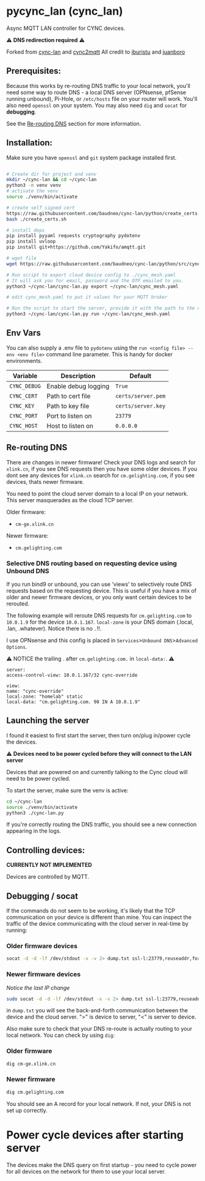 # pycync_lan (cync_lan)

Async MQTT LAN controller for CYNC devices. 

:warning: **DNS redirection required** :warning:

Forked from [cync-lan](https://github.com/iburistu/cync-lan) and [cync2mqtt](https://github.com/juanboro/cync2mqtt) 
All credit to [iburistu](https://github.com/iburistu) and [juanboro](https://github.com/juanboro)

## Prerequisites:

Because this works by re-routing DNS traffic to your local network, you'll need some 
way to route DNS - a local DNS server (OPNsense, pfSense running unbound), Pi-Hole, or `/etc/hosts` file on your router 
will work. You'll also need `openssl` on your system. You may also need `dig` and `socat` for **debugging**.

See the [Re-routing DNS](#re-routing-dns) section for more information.

## Installation:

Make sure you have `openssl` and `git` system package installed first.

```bash

# Create dir for project and venv
mkdir ~/cync-lan && cd ~/cync-lan
python3 -m venv venv
# activate the venv
source ./venv/bin/activate

# create self signed cert
https://raw.githubusercontent.com/baudneo/cync-lan/python/create_certs.sh
bash ./create_certs.sh

# install deps
pip install pyyaml requests cryptography pydotenv
pip install uvloop
pip install git+https://github.com/Yakifo/amqtt.git

# wget file
wget https://raw.githubusercontent.com/baudneo/cync-lan/python/src/cync-lan.py

# Run script to export cloud device config to ./cync_mesh.yaml
# It will ask you for email, password and the OTP emailed to you.
python3 ~/cync-lan/cync-lan.py export ~/cync-lan/cync_mesh.yaml

# edit cync_mesh.yaml to put it values for your MQTT broker

# Run the script to start the server, provide it with the path to the config file
python3 ~/cync-lan/cync-lan.py run ~/cync-lan/cync_mesh.yaml
```

## Env Vars
You can also supply a .env file to `pydotenv` using the `run <config file> --env <env file>` command line parameter.
This is handy for docker environments.

| Variable | Description | Default            |
|----------|-------------|--------------------|
| `CYNC_DEBUG` | Enable debug logging | `True`           |
| `CYNC_CERT` | Path to cert file | `certs/server.pem` |
| `CYNC_KEY` | Path to key file | `certs/server.key` |
| `CYNC_PORT` | Port to listen on | `23779` |
| `CYNC_HOST` | Host to listen on | `0.0.0.0` |


## Re-routing DNS

There are changes in newer firmware! Check your DNS logs and search for `xlink.cn`, if you see DNS requests then you have some older devices. If you dont see any devices for `xlink.cn` search for `cm.gelighting.com`, if you see devices, thats newer firmware.

You need to point the cloud server domain to a local IP on your network. This server masquerades as the cloud TCP server.

Older firmware:
 - `cm-ge.xlink.cn`

Newer firmware:
 - `cm.gelighting.com`

### Selective DNS routing based on requesting device using Unbound DNS
If you run bind9 or unbound, you can use 'views' to selectively route DNS requests based on the requesting device. This is useful if you have a mix of older and newer firmware devices, or you only want certain devices to be rerouted.


The following example will reroute DNS requests for `cm.gelighting.com` to `10.0.1.9` for the device `10.0.1.167`.
`local-zone` is your DNS domain (.local, .lan, .whatever). Notice there is no `.`!!.

I use OPNsense and this config is placed in `Services`>`Unbound DNS`>`Advanced Options`.

:warning: NOTICE the trailing . after `cm.gelighting.com.` in `local-data:`. :warning:

```
server:
access-control-view: 10.0.1.167/32 cync-override

view:
name: "cync-override"
local-zone: "homelab" static
local-data: "cm.gelighting.com. 90 IN A 10.0.1.9"
```



## Launching the server

I found it easiest to first start the server, then turn on/plug in/power cycle the devices.

:warning: **Devices need to be power cycled before they will connect to the LAN server**

Devices that are powered on and currently talking to the Cync cloud will need to be power cycled. 

To start the server, make sure the venv is active:

```bash
cd ~/cync-lan
source ./venv/bin/activate
python3 ./cync-lan.py
```

If you're correctly routing the DNS traffic, you should see a new connection appearing in the logs.

## Controlling devices:

**CURRENTLY NOT IMPLEMENTED**

Devices are controlled by MQTT.


## Debugging / socat

If the commands do not seem to be working, it's likely that the TCP communication on your
device is different than mine. You can inspect the traffic of the device communicating 
with the cloud server in real-time by running:

### Older firmware devices

```bash
socat -d -d -lf /dev/stdout -x -v 2> dump.txt ssl-l:23779,reuseaddr,fork,cert=certs/server.pem,verify=0 openssl:34.73.130.191:23779,verify=0
```

### Newer firmware devices

*Notice the last IP change*
```bash
sudo socat -d -d -lf /dev/stdout -x -v 2> dump.txt ssl-l:23779,reuseaddr,fork,cert=certs/server.pem,verify=0 openssl:35.196.85.236:23779,verify=0
```

in `dump.txt` you will see the back-and-forth communication between the device and the cloud server. ">" is device to server, "<" is server to device.

Also make sure to check that your DNS re-route is actually routing to your local network. You can check by using `dig`:

### Older firmware

```bash
dig cm-ge.xlink.cn
```

### Newer firmware

```bash
dig cm.gelighting.com
```

You should see an A record for your local network. If not, your DNS is not set up correctly.

# Power cycle devices after starting server
The devices make the DNS query on first startup - you need to cycle power for all devices on the network for them to use your local server.
